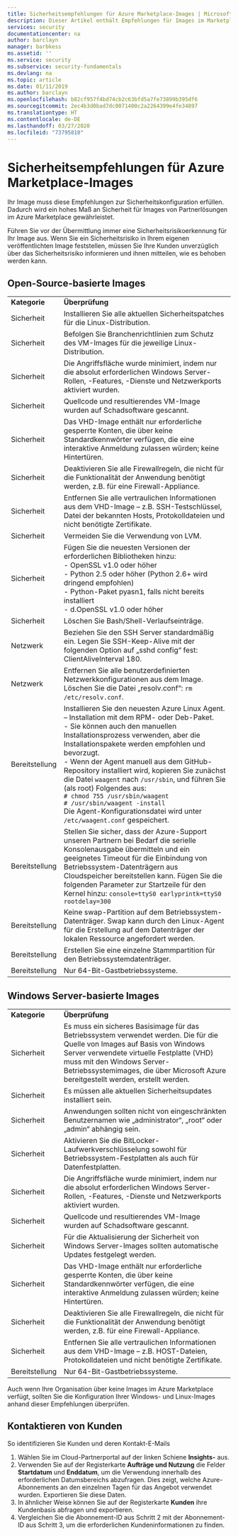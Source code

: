```yaml
---
title: Sicherheitsempfehlungen für Azure Marketplace-Images | Microsoft-Dokumentation
description: Dieser Artikel enthält Empfehlungen für Images im Marketplace.
services: security
documentationcenter: na
author: barclayn
manager: barbkess
ms.assetid: ''
ms.service: security
ms.subservice: security-fundamentals
ms.devlang: na
ms.topic: article
ms.date: 01/11/2019
ms.author: barclayn
ms.openlocfilehash: b82cf957f4bd74cb2c63bfd5a7fe73899b395df6
ms.sourcegitcommit: 2ec4b3d0bad7dc0071400c2a2264399e4fe34897
ms.translationtype: HT
ms.contentlocale: de-DE
ms.lasthandoff: 03/27/2020
ms.locfileid: "73795810"
---
```

# <a name="security-recommendations-for-azure-marketplace-images"></a>Sicherheitsempfehlungen für Azure Marketplace-Images

Ihr Image muss diese Empfehlungen zur Sicherheitskonfiguration erfüllen. Dadurch wird ein hohes Maß an Sicherheit für Images von Partnerlösungen im Azure Marketplace gewährleistet.

Führen Sie vor der Übermittlung immer eine Sicherheitsrisikoerkennung für Ihr Image aus. Wenn Sie ein Sicherheitsrisiko in Ihrem eigenen veröffentlichten Image feststellen, müssen Sie Ihre Kunden unverzüglich über das Sicherheitsrisiko informieren und ihnen mitteilen, wie es behoben werden kann.

## <a name="open-source-based-images"></a>Open-Source-basierte Images

|||
|--------------------------------------------------------------|----------------------------------------------------------------------------------------------------------------------------------------------------------------------------------------------------------------------------------------------------------------------------------------|
| **Kategorie**                                                 | **Überprüfung**                                                                                                                                                                                                                                                                              |
| Sicherheit                                                     | Installieren Sie alle aktuellen Sicherheitspatches für die Linux-Distribution.                                                                                                                                                                                                              |
| Sicherheit                                                     | Befolgen Sie Branchenrichtlinien zum Schutz des VM-Images für die jeweilige Linux-Distribution.                                                                                                                                                                                     |
| Sicherheit                                                     | Die Angriffsfläche wurde minimiert, indem nur die absolut erforderlichen Windows Server-Rollen, -Features, -Dienste und Netzwerkports aktiviert wurden.                                                                                                                                               |
| Sicherheit                                                     | Quellcode und resultierendes VM-Image wurden auf Schadsoftware gescannt.                                                                                                                                                                                                                                   |
| Sicherheit                                                     | Das VHD-Image enthält nur erforderliche gesperrte Konten, die über keine Standardkennwörter verfügen, die eine interaktive Anmeldung zulassen würden; keine Hintertüren.                                                                                                                                           |
| Sicherheit                                                     | Deaktivieren Sie alle Firewallregeln, die nicht für die Funktionalität der Anwendung benötigt werden, z.B. für eine Firewall-Appliance.                                                                                                                                                                             |
| Sicherheit                                                     | Entfernen Sie alle vertraulichen Informationen aus dem VHD-Image – z.B. SSH-Testschlüssel, Datei der bekannten Hosts, Protokolldateien und nicht benötigte Zertifikate.                                                                                                                                       |
| Sicherheit                                                     | Vermeiden Sie die Verwendung von LVM.                                                                                                                                                                                                                                            |
| Sicherheit                                                     | Fügen Sie die neuesten Versionen der erforderlichen Bibliotheken hinzu: </br> - OpenSSL v1.0 oder höher </br> - Python 2.5 oder höher (Python 2.6+ wird dringend empfohlen) </br> - Python-Paket pyasn1, falls nicht bereits installiert </br> - d.OpenSSL v1.0 oder höher                                                                |
| Sicherheit                                                     | Löschen Sie Bash/Shell-Verlaufseinträge.                                                                                                                                                                                                                                             |
| Netzwerk                                                   | Beziehen Sie den SSH Server standardmäßig ein. Legen Sie SSH-Keep-Alive mit der folgenden Option auf „sshd config“ fest: ClientAliveInterval 180.                                                                                                                                                        |
| Netzwerk                                                   | Entfernen Sie alle benutzerdefinierten Netzwerkkonfigurationen aus dem Image. Löschen Sie die Datei „resolv.conf“: `rm /etc/resolv.conf`.                                                                                                                                                                                |
| Bereitstellung                                                   | Installieren Sie den neuesten Azure Linux Agent.</br> – Installation mit dem RPM- oder Deb-Paket.  </br> - Sie können auch den manuellen Installationsprozess verwenden, aber die Installationspakete werden empfohlen und bevorzugt. </br> - Wenn der Agent manuell aus dem GitHub-Repository installiert wird, kopieren Sie zunächst die Datei `waagent` nach `/usr/sbin`, und führen Sie (als root) Folgendes aus: </br>`# chmod 755 /usr/sbin/waagent` </br>`# /usr/sbin/waagent -install` </br>Die Agent-Konfigurationsdatei wird unter `/etc/waagent.conf` gespeichert. |
| Bereitstellung                                                   | Stellen Sie sicher, dass der Azure-Support unseren Partnern bei Bedarf die serielle Konsolenausgabe übermitteln und ein geeignetes Timeout für die Einbindung von Betriebssystem-Datenträgern aus Cloudspeicher bereitstellen kann. Fügen Sie die folgenden Parameter zur Startzeile für den Kernel hinzu: `console=ttyS0 earlyprintk=ttyS0 rootdelay=300` |
| Bereitstellung                                                   | Keine swap-Partition auf dem Betriebssystem-Datenträger. Swap kann durch den Linux-Agent für die Erstellung auf dem Datenträger der lokalen Ressource angefordert werden.         |
| Bereitstellung                                                   | Erstellen Sie eine einzelne Stammpartition für den Betriebssystemdatenträger.      |
| Bereitstellung                                                   | Nur 64-Bit-Gastbetriebssysteme.                                                                                                                                                                                                                                                          |

## <a name="windows-server-based-images"></a>Windows Server-basierte Images

|||
|-------------| -------------------------|
| **Kategorie**                                                     | **Überprüfung**                                                                                                                                                                |
| Sicherheit                                                         | Es muss ein sicheres Basisimage für das Betriebssystem verwendet werden. Die für die Quelle von Images auf Basis von Windows Server verwendete virtuelle Festplatte (VHD) muss mit den Windows Server-Betriebssystemimages, die über Microsoft Azure bereitgestellt werden, erstellt werden. |
| Sicherheit                                                         | Es müssen alle aktuellen Sicherheitsupdates installiert sein.                                                                                                                                     |
| Sicherheit                                                         | Anwendungen sollten nicht von eingeschränkten Benutzernamen wie „administrator“, „root“ oder „admin“ abhängig sein.                                                                |
| Sicherheit                                                         | Aktivieren Sie die BitLocker-Laufwerkverschlüsselung sowohl für Betriebssystem-Festplatten als auch für Datenfestplatten.                                                             |
| Sicherheit                                                         | Die Angriffsfläche wurde minimiert, indem nur die absolut erforderlichen Windows Server-Rollen, -Features, -Dienste und Netzwerkports aktiviert wurden.                         |
| Sicherheit                                                         | Quellcode und resultierendes VM-Image wurden auf Schadsoftware gescannt.                                                                                                                     |
| Sicherheit                                                         | Für die Aktualisierung der Sicherheit von Windows Server-Images sollten automatische Updates festgelegt werden.                                                                                                                |
| Sicherheit                                                         | Das VHD-Image enthält nur erforderliche gesperrte Konten, die über keine Standardkennwörter verfügen, die eine interaktive Anmeldung zulassen würden; keine Hintertüren.                             |
| Sicherheit                                                         | Deaktivieren Sie alle Firewallregeln, die nicht für die Funktionalität der Anwendung benötigt werden, z.B. für eine Firewall-Appliance.                                                               |
| Sicherheit                                                         | Entfernen Sie alle vertraulichen Informationen aus dem VHD-Image – z.B. HOST-Dateien, Protokolldateien und nicht benötigte Zertifikate.                                              |
| Bereitstellung                                                       | Nur 64-Bit-Gastbetriebssysteme.                            |

Auch wenn Ihre Organisation über keine Images im Azure Marketplace verfügt, sollten Sie die Konfiguration Ihrer Windows- und Linux-Images anhand dieser Empfehlungen überprüfen.

## <a name="contacting-customers"></a>Kontaktieren von Kunden

So identifizieren Sie Kunden und deren Kontakt-E-Mails

1.  Wählen Sie im Cloud-Partnerportal auf der linken Schiene **Insights-** aus.
2.  Verwenden Sie auf der Registerkarte **Aufträge und Nutzung** die Felder **Startdatum** und **Enddatum**, um die Verwendung innerhalb des erforderlichen Datumsbereichs abzufragen. Dies zeigt, welche Azure-Abonnements an den einzelnen Tagen für das Angebot verwendet wurden. Exportieren Sie diese Daten. 
3.  In ähnlicher Weise können Sie auf der Registerkarte **Kunden** ihre Kundenbasis abfragen und exportieren.
4.  Vergleichen Sie die Abonnement-ID aus Schritt 2 mit der Abonnement-ID aus Schritt 3, um die erforderlichen Kundeninformationen zu finden.
